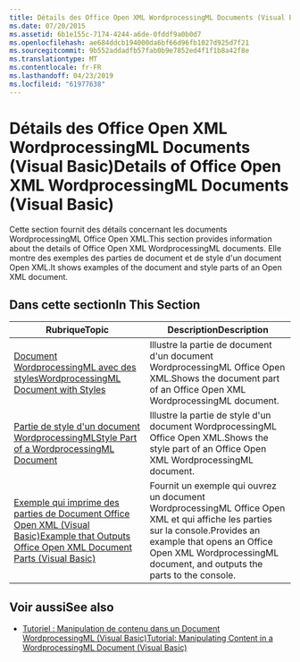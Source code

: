 ```yaml
---
title: Détails des Office Open XML WordprocessingML Documents (Visual Basic)
ms.date: 07/20/2015
ms.assetid: 6b1e155c-7174-4244-a6de-0fddf9a0b0d7
ms.openlocfilehash: ae684ddcb194000da6bf66d96fb1027d925d7f21
ms.sourcegitcommit: 9b552addadfb57fab0b9e7852ed4f1f1b8a42f8e
ms.translationtype: MT
ms.contentlocale: fr-FR
ms.lasthandoff: 04/23/2019
ms.locfileid: "61977638"
---
```

# <a name="details-of-office-open-xml-wordprocessingml-documents-visual-basic"></a><span data-ttu-id="3c037-102">Détails des Office Open XML WordprocessingML Documents (Visual Basic)</span><span class="sxs-lookup"><span data-stu-id="3c037-102">Details of Office Open XML WordprocessingML Documents (Visual Basic)</span></span>
<span data-ttu-id="3c037-103">Cette section fournit des détails concernant les documents WordprocessingML Office Open XML.</span><span class="sxs-lookup"><span data-stu-id="3c037-103">This section provides information about the details of Office Open XML WordprocessingML documents.</span></span> <span data-ttu-id="3c037-104">Elle montre des exemples des parties de document et de style d'un document Open XML.</span><span class="sxs-lookup"><span data-stu-id="3c037-104">It shows examples of the document and style parts of an Open XML document.</span></span>  
  
## <a name="in-this-section"></a><span data-ttu-id="3c037-105">Dans cette section</span><span class="sxs-lookup"><span data-stu-id="3c037-105">In This Section</span></span>  
  
|<span data-ttu-id="3c037-106">Rubrique</span><span class="sxs-lookup"><span data-stu-id="3c037-106">Topic</span></span>|<span data-ttu-id="3c037-107">Description</span><span class="sxs-lookup"><span data-stu-id="3c037-107">Description</span></span>|  
|-----------|-----------------|  
|[<span data-ttu-id="3c037-108">Document WordprocessingML avec des styles</span><span class="sxs-lookup"><span data-stu-id="3c037-108">WordprocessingML Document with Styles</span></span>](../../../../visual-basic/programming-guide/concepts/linq/wordprocessingml-document-with-styles.md)|<span data-ttu-id="3c037-109">Illustre la partie de document d'un document WordprocessingML Office Open XML.</span><span class="sxs-lookup"><span data-stu-id="3c037-109">Shows the document part of an Office Open XML WordprocessingML document.</span></span>|  
|[<span data-ttu-id="3c037-110">Partie de style d'un document WordprocessingML</span><span class="sxs-lookup"><span data-stu-id="3c037-110">Style Part of a WordprocessingML Document</span></span>](../../../../visual-basic/programming-guide/concepts/linq/style-part-of-a-wordprocessingml-document.md)|<span data-ttu-id="3c037-111">Illustre la partie de style d'un document WordprocessingML Office Open XML.</span><span class="sxs-lookup"><span data-stu-id="3c037-111">Shows the style part of an Office Open XML WordprocessingML document.</span></span>|  
|[<span data-ttu-id="3c037-112">Exemple qui imprime des parties de Document Office Open XML (Visual Basic)</span><span class="sxs-lookup"><span data-stu-id="3c037-112">Example that Outputs Office Open XML Document Parts (Visual Basic)</span></span>](../../../../visual-basic/programming-guide/concepts/linq/example-that-outputs-office-open-xml-document-parts.md)|<span data-ttu-id="3c037-113">Fournit un exemple qui ouvrez un document WordprocessingML Office Open XML et qui affiche les parties sur la console.</span><span class="sxs-lookup"><span data-stu-id="3c037-113">Provides an example that opens an Office Open XML WordprocessingML document, and outputs the parts to the console.</span></span>|  
  
## <a name="see-also"></a><span data-ttu-id="3c037-114">Voir aussi</span><span class="sxs-lookup"><span data-stu-id="3c037-114">See also</span></span>

- [<span data-ttu-id="3c037-115">Tutoriel : Manipulation de contenu dans un Document WordprocessingML (Visual Basic)</span><span class="sxs-lookup"><span data-stu-id="3c037-115">Tutorial: Manipulating Content in a WordprocessingML Document (Visual Basic)</span></span>](../../../../visual-basic/programming-guide/concepts/linq/tutorial-manipulating-content-in-a-wordprocessingml-document.md)
